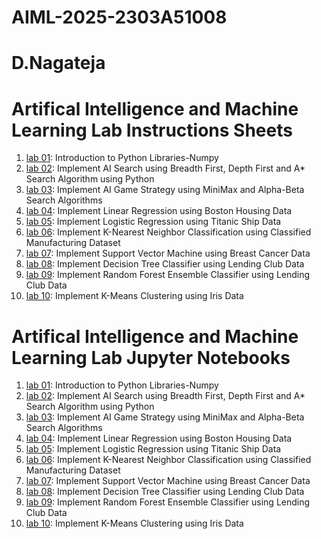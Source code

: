 # AIML-2025-2303A51008
# D.Nagateja
# Artifical Intelligence and Machine Learning Lab Instructions Sheets
1. [lab 01](https://github.com/2303a51008/AIML--2025/blob/main/Lab01_AIML.ipynb): Introduction to Python Libraries-Numpy
2. [lab 02](https://github.com/2303a51008/AIML--2025/blob/main/Lab02_AIML.ipynb): Implement AI Search using Breadth First, Depth First and A* Search Algorithm using Python
3. [lab 03](https://github.com/2303a51008/AIML--2025/blob/main/AIML_LAB03.ipynb): Implement AI Game Strategy using MiniMax and Alpha-Beta Search Algorithms
4. [lab 04](https://github.com/2303a51008/AIML--2025/blob/main/Lab04_AIML.ipynb): Implement Linear Regression using Boston Housing Data
5. [lab 05](https://github.com/2303a51008/AIML--2025/blob/main/Lab05_AIML.ipynb): Implement Logistic Regression using Titanic Ship Data
6. [lab 06](https://github.com/2303a51008/AIML--2025/blob/main/LAB_6AIML.ipynb): Implement K-Nearest Neighbor Classification using Classified Manufacturing Dataset
7. [lab 07](https://github.com/2303a51008/AIML--2025/blob/main/AIML_A7.pdf): Implement Support Vector Machine using Breast Cancer Data
8. [lab 08](https://github.com/2303a51008/AIML--2025/blob/main/AIML_A8.pdf): Implement Decision Tree Classifier using Lending Club Data
9. [lab 09](https://github.com/2303a51008/AIML--2025/blob/main/AIML_A9.pdf): Implement Random Forest Ensemble Classifier using Lending Club Data
10. [lab 10](): Implement K-Means Clustering using Iris Data


# Artifical Intelligence and Machine Learning Lab Jupyter Notebooks 
1. [lab 01](https://github.com/2303a51008/AIML--2025/blob/main/Lab01_AIML.ipynb): Introduction to Python Libraries-Numpy
2. [lab 02](https://github.com/2303a51008/AIML--2025/blob/main/Lab02_AIML.ipynb): Implement AI Search using Breadth First, Depth First and A* Search Algorithm using Python
3. [lab 03](https://github.com/2303a51008/AIML--2025/blob/main/AIML_LAB03.ipynb): Implement AI Game Strategy using MiniMax and Alpha-Beta Search Algorithms
4. [lab 04](https://github.com/2303a51008/AIML--2025/blob/main/Lab04_AIML.ipynb): Implement Linear Regression using Boston Housing Data
5. [lab 05](https://github.com/2303a51008/AIML--2025/blob/main/Lab05_AIML.ipynb): Implement Logistic Regression using Titanic Ship Data
6. [lab 06](https://github.com/2303a51008/AIML--2025/blob/main/LAB_6AIML.ipynb): Implement K-Nearest Neighbor Classification using Classified Manufacturing Dataset
7. [lab 07](): Implement Support Vector Machine using Breast Cancer Data
8. [lab 08](): Implement Decision Tree Classifier using Lending Club Data
9. [lab 09](): Implement Random Forest Ensemble Classifier using Lending Club Data
10. [lab 10](): Implement K-Means Clustering using Iris Data
